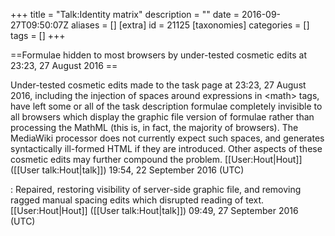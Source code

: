 +++
title = "Talk:Identity matrix"
description = ""
date = 2016-09-27T09:50:07Z
aliases = []
[extra]
id = 21125
[taxonomies]
categories = []
tags = []
+++

==Formulae hidden to most browsers by under-tested cosmetic edits at 23:23, 27 August 2016 ==

Under-tested cosmetic edits made to the task page at 23:23, 27 August 2016, including the injection of spaces around expressions in &lt;math&gt; tags, have left some or all of the task description formulae completely invisible to all browsers which display the graphic file version of formulae rather than processing the MathML (this is, in fact, the majority of browsers). The MediaWiki processor does not currently expect such spaces, and generates syntactically ill-formed HTML if they are introduced. Other aspects of these cosmetic edits may further compound the problem. [[User:Hout|Hout]] ([[User talk:Hout|talk]]) 19:54, 22 September 2016 (UTC)

: Repaired, restoring visibility of server-side graphic file, and removing ragged manual spacing edits which disrupted reading of text. [[User:Hout|Hout]] ([[User talk:Hout|talk]]) 09:49, 27 September 2016 (UTC)
